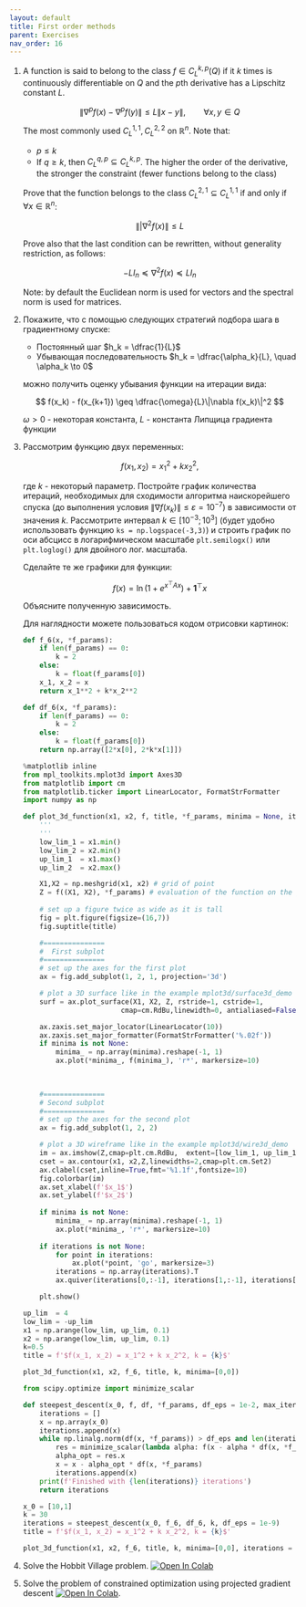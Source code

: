 ```yaml
---
layout: default
title: First order methods
parent: Exercises
nav_order: 16
---
```


1. A function is said to belong to the class $f \in C^{k,p}_L (Q)$ if it $k$ times is continuously differentiable on $Q$ and the $p$th derivative has a Lipschitz constant $L$. 

    $$
    \|\nabla^p f(x) - \nabla^p f(y)\| \leq L \|x-y\|, \qquad \forall x,y \in Q
    $$

    The most commonly used $C_L^{1,1}, C_L^{2,2}$ on $\mathbb{R}^n$. 
    Note that:
    * $p \leq k$
    * If $q \geq k$, then $C_L^{q,p} \subseteq C_L^{k,p}$. The higher the order of the derivative, the stronger the constraint (fewer functions belong to the class)

    Prove that the function belongs to the class $C_L^{2,1} \subseteq C_L^{1,1}$ if and only if $\forall x \in \mathbb{R}^n$:

    $$
    \||\nabla^2 f(x)\| \leq L
    $$

    Prove also that the last condition can be rewritten, without generality restriction, as follows:

    $$
    -L I_n \preceq \nabla^2 f(x) \preceq L I_n
    $$

    Note: by default the Euclidean norm is used for vectors and the spectral norm is used for matrices.

1. Покажите, что с помощью следующих стратегий подбора шага в градиентному спуске:
    * Постоянный шаг $h_k = \dfrac{1}{L}$
    * Убывающая последовательность $h_k = \dfrac{\alpha_k}{L}, \quad \alpha_k \to 0$

    можно получить оценку убывания функции на итерации вида:

    $$
    f(x_k) - f(x_{k+1}) \geq \dfrac{\omega}{L}\|\nabla f(x_k)\|^2
    $$

    $\omega > 0$ - некоторая константа, $L$ - константа Липщица градиента функции 

1. Рассмотрим функцию двух переменных:

    $$
    f(x_1, x_2) = x_1^2 + k x_2^2,
    $$

    где $k$ - некоторый параметр. Постройте график количества итераций, необходимых для сходимости алгоритма наискорейшего спуска (до выполнения условия $\|\nabla f(x_k)\| \leq \varepsilon = 10^{-7}$) в зависимости от значения $k$. Рассмотрите интервал $k \in [10^{-3}; 10^3]$ (будет удобно использовать функцию `ks = np.logspace(-3,3)`) и строить график по оси абсцисс в логарифмическом масштабе `plt.semilogx()` или `plt.loglog()` для двойного лог. масштаба.

    Сделайте те же графики для функции:

    $$
    f(x) = \ln(1 + e^{x^\top A x}) + \mathbf{1}^\top x
    $$

    Объясните полученную зависимость.

    Для наглядности можете пользоваться кодом отрисовки картинок:

    ```python
    def f_6(x, *f_params):
        if len(f_params) == 0:
            k = 2
        else:
            k = float(f_params[0])
        x_1, x_2 = x
        return x_1**2 + k*x_2**2

    def df_6(x, *f_params):
        if len(f_params) == 0:
            k = 2
        else:
            k = float(f_params[0])
        return np.array([2*x[0], 2*k*x[1]])

    %matplotlib inline
    from mpl_toolkits.mplot3d import Axes3D
    from matplotlib import cm
    from matplotlib.ticker import LinearLocator, FormatStrFormatter
    import numpy as np

    def plot_3d_function(x1, x2, f, title, *f_params, minima = None, iterations = None):
        '''
        '''
        low_lim_1 = x1.min()
        low_lim_2 = x2.min()
        up_lim_1  = x1.max()
        up_lim_2  = x2.max()

        X1,X2 = np.meshgrid(x1, x2) # grid of point
        Z = f((X1, X2), *f_params) # evaluation of the function on the grid
        
        # set up a figure twice as wide as it is tall
        fig = plt.figure(figsize=(16,7))
        fig.suptitle(title)

        #===============
        #  First subplot
        #===============
        # set up the axes for the first plot
        ax = fig.add_subplot(1, 2, 1, projection='3d')

        # plot a 3D surface like in the example mplot3d/surface3d_demo
        surf = ax.plot_surface(X1, X2, Z, rstride=1, cstride=1, 
                            cmap=cm.RdBu,linewidth=0, antialiased=False)

        ax.zaxis.set_major_locator(LinearLocator(10))
        ax.zaxis.set_major_formatter(FormatStrFormatter('%.02f'))
        if minima is not None:
            minima_ = np.array(minima).reshape(-1, 1)
            ax.plot(*minima_, f(minima_), 'r*', markersize=10)
        
        

        #===============
        # Second subplot
        #===============
        # set up the axes for the second plot
        ax = fig.add_subplot(1, 2, 2)

        # plot a 3D wireframe like in the example mplot3d/wire3d_demo
        im = ax.imshow(Z,cmap=plt.cm.RdBu,  extent=[low_lim_1, up_lim_1, low_lim_2, up_lim_2])
        cset = ax.contour(x1, x2,Z,linewidths=2,cmap=plt.cm.Set2)
        ax.clabel(cset,inline=True,fmt='%1.1f',fontsize=10)
        fig.colorbar(im)
        ax.set_xlabel(f'$x_1$')
        ax.set_ylabel(f'$x_2$')
        
        if minima is not None:
            minima_ = np.array(minima).reshape(-1, 1)
            ax.plot(*minima_, 'r*', markersize=10)
        
        if iterations is not None:
            for point in iterations:
                ax.plot(*point, 'go', markersize=3)
            iterations = np.array(iterations).T
            ax.quiver(iterations[0,:-1], iterations[1,:-1], iterations[0,1:]-iterations[0,:-1], iterations[1,1:]-iterations[1,:-1], scale_units='xy', angles='xy', scale=1, color='blue')

        plt.show()

    up_lim  = 4
    low_lim = -up_lim
    x1 = np.arange(low_lim, up_lim, 0.1)
    x2 = np.arange(low_lim, up_lim, 0.1)
    k=0.5
    title = f'$f(x_1, x_2) = x_1^2 + k x_2^2, k = {k}$'

    plot_3d_function(x1, x2, f_6, title, k, minima=[0,0])

    from scipy.optimize import minimize_scalar

    def steepest_descent(x_0, f, df, *f_params, df_eps = 1e-2, max_iter = 1000):
        iterations = []
        x = np.array(x_0)
        iterations.append(x)
        while np.linalg.norm(df(x, *f_params)) > df_eps and len(iterations) <= max_iter:
            res = minimize_scalar(lambda alpha: f(x - alpha * df(x, *f_params), *f_params))
            alpha_opt = res.x
            x = x - alpha_opt * df(x, *f_params)
            iterations.append(x)
        print(f'Finished with {len(iterations)} iterations')
        return iterations

    x_0 = [10,1]
    k = 30
    iterations = steepest_descent(x_0, f_6, df_6, k, df_eps = 1e-9)
    title = f'$f(x_1, x_2) = x_1^2 + k x_2^2, k = {k}$'

    plot_3d_function(x1, x2, f_6, title, k, minima=[0,0], iterations = iterations)
    ```

1. Solve the Hobbit Village problem. [![Open In Colab](https://colab.research.google.com/assets/colab-badge.svg#button)](https://colab.research.google.com/github/MerkulovDaniil/optim/blob/master/assets/Notebooks/Hobbit_village.ipynb)

1. Solve the problem of constrained optimization using projected gradient descent [![Open In Colab](https://colab.research.google.com/assets/colab-badge.svg#button)](https://colab.research.google.com/github/MerkulovDaniil/optim/blob/master/assets/Notebooks/Projected_gradient_descent_affine.ipynb).
